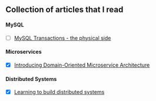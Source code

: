 ## Collection of articles that I read

#### MySQL
- [ ] [MySQL Transactions - the physical side](https://blog.koehntopp.info/2020/07/27/mysql-transactions.html)

#### Microservices
- [x] [Introducing Domain-Oriented Microservice Architecture](https://eng.uber.com/microservice-architecture/) 

#### Distributed Systems
- [x] [Learning to build distributed systems](http://brooker.co.za/blog/2019/04/03/learning.html)
